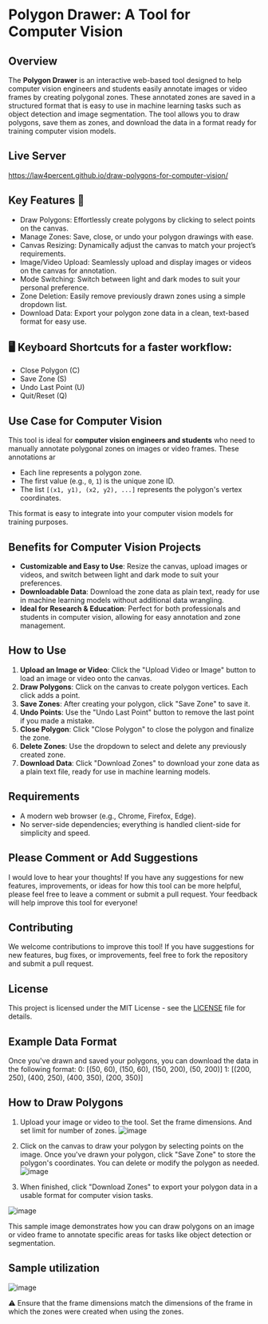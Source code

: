 # Polygon Drawer: A Tool for Computer Vision

## Overview

The **Polygon Drawer** is an interactive web-based tool designed to help computer vision engineers and students easily annotate images or video frames by creating polygonal zones. These annotated zones are saved in a structured format that is easy to use in machine learning tasks such as object detection and image segmentation. The tool allows you to draw polygons, save them as zones, and download the data in a format ready for training computer vision models.

## Live Server
https://law4percent.github.io/draw-polygons-for-computer-vision/

## Key Features 🎨
- Draw Polygons: Effortlessly create polygons by clicking to select points on the canvas.
- Manage Zones: Save, close, or undo your polygon drawings with ease.
- Canvas Resizing: Dynamically adjust the canvas to match your project’s requirements.
- Image/Video Upload: Seamlessly upload and display images or videos on the canvas for annotation.
- Mode Switching: Switch between light and dark modes to suit your personal preference.
- Zone Deletion: Easily remove previously drawn zones using a simple dropdown list.
- Download Data: Export your polygon zone data in a clean, text-based format for easy use.

## 🖥️ Keyboard Shortcuts for a faster workflow:
- Close Polygon (C)
- Save Zone (S)
- Undo Last Point (U)
- Quit/Reset (Q)


## Use Case for Computer Vision

This tool is ideal for **computer vision engineers and students** who need to manually annotate polygonal zones on images or video frames. These annotations ar
- Each line represents a polygon zone.
- The first value (e.g., `0`, `1`) is the unique zone ID.
- The list `[(x1, y1), (x2, y2), ...]` represents the polygon's vertex coordinates.

This format is easy to integrate into your computer vision models for training purposes.

## Benefits for Computer Vision Projects
- **Customizable and Easy to Use**: Resize the canvas, upload images or videos, and switch between light and dark mode to suit your preferences.
- **Downloadable Data**: Download the zone data as plain text, ready for use in machine learning models without additional data wrangling.
- **Ideal for Research & Education**: Perfect for both professionals and students in computer vision, allowing for easy annotation and zone management.

## How to Use

1. **Upload an Image or Video**: Click the "Upload Video or Image" button to load an image or video onto the canvas.
2. **Draw Polygons**: Click on the canvas to create polygon vertices. Each click adds a point.
3. **Save Zones**: After creating your polygon, click "Save Zone" to save it.
4. **Undo Points**: Use the "Undo Last Point" button to remove the last point if you made a mistake.
5. **Close Polygon**: Click "Close Polygon" to close the polygon and finalize the zone.
6. **Delete Zones**: Use the dropdown to select and delete any previously created zone.
7. **Download Data**: Click "Download Zones" to download your zone data as a plain text file, ready for use in machine learning models.

## Requirements

- A modern web browser (e.g., Chrome, Firefox, Edge).
- No server-side dependencies; everything is handled client-side for simplicity and speed.

## Please Comment or Add Suggestions

I would love to hear your thoughts! If you have any suggestions for new features, improvements, or ideas for how this tool can be more helpful, please feel free to leave a comment or submit a pull request. Your feedback will help improve this tool for everyone!

## Contributing

We welcome contributions to improve this tool! If you have suggestions for new features, bug fixes, or improvements, feel free to fork the repository and submit a pull request.

## License

This project is licensed under the MIT License - see the [LICENSE](LICENSE) file for details.

## Example Data Format

Once you've drawn and saved your polygons, you can download the data in the following format:
    0: [(50, 60), (150, 60), (150, 200), (50, 200)] 
    1: [(200, 250), (400, 250), (400, 350), (200, 350)]


## How to Draw Polygons

1. Upload your image or video to the tool. Set the frame dimensions. And set limit for number of zones.
![image](https://github.com/user-attachments/assets/556b1752-db57-4546-bf0a-73f6ca8f033b)


2. Click on the canvas to draw your polygon by selecting points on the image. Once you've drawn your polygon, click "Save Zone" to store the polygon's coordinates. You can delete or modify the polygon as needed.
![image](https://github.com/user-attachments/assets/ccb479b5-479e-4f94-a233-8e7af1b7bde4)


3. When finished, click "Download Zones" to export your polygon data in a usable format for computer vision tasks.

![image](https://github.com/user-attachments/assets/31a554a2-db8b-44f8-800f-32e2f6e8b35b)


This sample image demonstrates how you can draw polygons on an image or video frame to annotate specific areas for tasks like object detection or segmentation.


## Sample utilization
![image](https://github.com/user-attachments/assets/cd85acda-4ed5-4be7-b345-ff7e53fc8353)

⚠️ Ensure that the frame dimensions match the dimensions of the frame in which the zones were created when using the zones.
